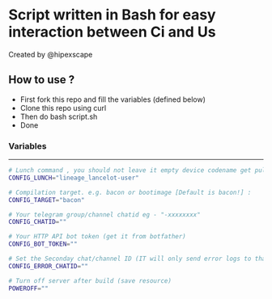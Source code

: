 # Script written in Bash for easy interaction between Ci and Us
Created by @hipexscape

## How to use ?

- First fork this repo and fill the variables (defined below)
- Clone this repo using curl
- Then do bash script.sh
- Done

### Variables 

---------------
```bash
# Lunch command , you should not leave it empty device codename get pulled from the command! :
CONFIG_LUNCH="lineage_lancelot-user"

# Compilation target. e.g. bacon or bootimage [Default is bacon!] :
CONFIG_TARGET="bacon"

# Your telegram group/channel chatid eg - "-xxxxxxxx"
CONFIG_CHATID=""

# Your HTTP API bot token (get it from botfather) 
CONFIG_BOT_TOKEN=""

# Set the Seconday chat/channel ID (IT will only send error logs to that)
CONFIG_ERROR_CHATID=""

# Turn off server after build (save resource)
POWEROFF=""
```
